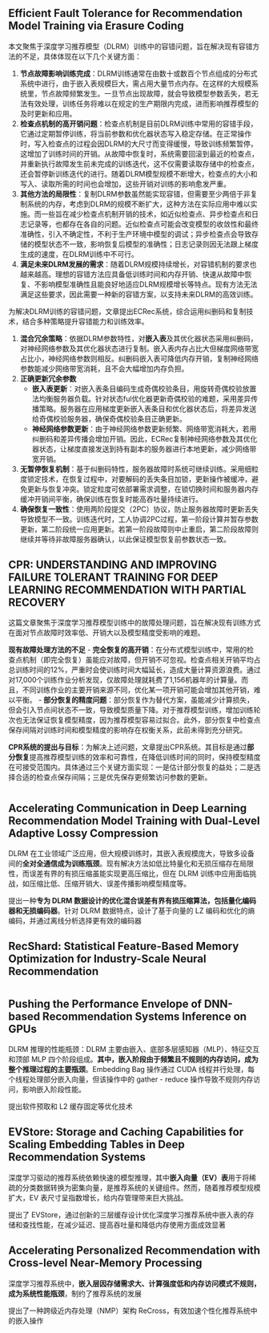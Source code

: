 #

## Efficient Fault Tolerance for Recommendation Model Training via Erasure Coding

本文聚焦于深度学习推荐模型（DLRM）训练中的容错问题，旨在解决现有容错方法的不足，具体体现在以下几个关键方面：

1. **节点故障影响训练完成**：DLRM训练通常在由数十或数百个节点组成的分布式系统中进行，由于嵌入表规模巨大，需占用大量节点内存。在这样的大规模系统里，节点故障频繁发生。一旦节点出现故障，就会导致模型参数丢失，若无法有效处理，训练任务将难以在规定的生产期限内完成，进而影响推荐模型的及时更新和应用。
2. **检查点机制的高开销问题**：检查点机制是目前DLRM训练中常用的容错手段，它通过定期暂停训练，将当前参数和优化器状态写入稳定存储。在正常操作时，写入检查点的过程会因DLRM的大尺寸而变得缓慢，导致训练频繁暂停，这增加了训练时间的开销。从故障中恢复时，系统需要回滚到最近的检查点，并重新执行故障发生前未完成的训练迭代，这不仅需要读取存储中的检查点，还会暂停新训练迭代的进行。随着DLRM模型规模不断增大，检查点的大小和写入、读取所需的时间也会增加，这些开销对训练的影响愈发严重。
3. **其他方法的局限性**：复制DLRM参数虽然能实现容错，但需要至少两倍于非复制系统的内存，考虑到DLRM的规模不断扩大，这种方法在实际应用中难以实施。而一些旨在减少检查点机制开销的技术，如近似检查点、异步检查点和日志记录等，也都存在各自的问题。近似检查点可能会改变模型的收敛性和最终准确性，引入不确定性，不利于生产环境中模型的调试；异步检查点会导致存储的模型状态不一致，影响恢复后模型的准确性；日志记录则因无法跟上梯度生成的速度，在DLRM训练中不可行。
4. **满足未来DLRM发展的需求**：随着DLRM规模持续增长，对容错机制的要求也越来越高。理想的容错方法应具备低训练时间和内存开销、快速从故障中恢复、不影响模型准确性且能良好地适应DLRM规模增长等特点。现有方法无法满足这些要求，因此需要一种新的容错方案，以支持未来DLRM的高效训练。 

为解决DLRM训练的容错问题，文章提出ECRec系统，综合运用纠删码和复制技术，结合多种策略提升容错能力和训练效率。

1. **混合冗余策略**：依据DLRM参数特性，对**嵌入表**及其优化器状态采用纠删码，对神经网络参数及其优化器状态进行复制。嵌入表内存占比大但梯度网络带宽占比小，神经网络参数则相反。纠删码嵌入表可降低内存开销，复制神经网络参数能减少网络带宽消耗，且不会大幅增加内存负担。
2. **正确更新冗余参数**
    - **嵌入表更新**：对嵌入表条目编码生成奇偶校验条目，用旋转奇偶校验放置法均衡服务器负载。针对状态ful优化器更新奇偶校验的难题，采用差异传播策略。服务器在应用梯度更新嵌入表条目和优化器状态后，将差异发送给奇偶校验服务器，确保奇偶校验条目正确更新。
    - **神经网络参数更新**：由于神经网络参数更新频繁、网络带宽消耗大，若用纠删码和差异传播会增加开销。因此，ECRec复制神经网络参数及其优化器状态，让梯度直接发送到持有副本的服务器进行本地更新，减少网络带宽开销。
3. **无暂停恢复机制**：基于纠删码特性，服务器故障时系统可继续训练。采用细粒度锁定技术，在恢复过程中，对要解码的丢失条目加锁，更新操作被缓冲，避免更新与恢复冲突。锁定粒度可依部署需求调整，在锁切换时间和服务器内存缓冲开销间平衡，确保训练在恢复时能高吞吐量持续进行。
4. **确保恢复一致性**：使用两阶段提交（2PC）协议，防止服务器故障时更新丢失导致模型不一致。训练迭代时，工人协调2PC过程，第一阶段计算并暂存参数更新，第二阶段统一应用更新。若第一阶段故障则中止重启，第二阶段故障则继续并等待非故障服务器确认，以此保证模型恢复前参数状态一致。

## CPR: UNDERSTANDING AND IMPROVING FAILURE TOLERANT TRAINING FOR DEEP LEARNING RECOMMENDATION WITH PARTIAL RECOVERY

这篇文章聚焦于深度学习推荐模型训练中的故障处理问题，旨在解决现有训练方式在面对节点故障时效率低、开销大以及模型精度受影响的难题。

**现有故障处理方法的不足**
    - **完全恢复的高开销**：在分布式模型训练中，常用的检查点机制（即完全恢复）虽能应对故障，但开销不可忽视。检查点相关开销平均占总训练时间的12%，严重时会使训练时间大幅延长，造成大量计算资源浪费。通过对17,000个训练作业分析发现，仅故障处理就耗费了1,156机器年的计算量。而且，不同训练作业的主要开销来源不同，优化某一项开销可能会增加其他开销，难以平衡。
    - **部分恢复的精度问题**：部分恢复作为替代方案，虽能减少计算损失，但会引入节点间状态不一致，导致模型质量下降。对于推荐模型训练，增加训练轮次也无法保证恢复模型精度，因为推荐模型容易过拟合。此外，部分恢复中检查点保存间隔对训练时间和模型精度的影响存在权衡关系，此前未得到充分研究。

**CPR系统的提出与目标**：为解决上述问题，文章提出CPR系统。其目标是通过**部分恢复**提高推荐模型训练的效率和可靠性，在降低训练时间的同时，保持模型精度在可接受范围内。具体通过三个关键方面实现：一是估计部分恢复的益处；二是选择合适的检查点保存间隔；三是优先保存更频繁访问参数的更新。

#

## Accelerating Communication in Deep Learning Recommendation Model Training with Dual-Level Adaptive Lossy Compression

DLRM 在工业领域广泛应用，但大规模训练时，其嵌入表规模庞大，导致多设备间的**全对全通信成为训练瓶颈**。现有解决方法如低比特量化和无损压缩存在局限性，而误差有界的有损压缩虽能实现更高压缩比，但在 DLRM 训练中应用面临挑战，如压缩比低、压缩开销大、误差传播影响模型精度等。

提出一种**专为 DLRM 数据设计的优化混合误差有界有损压缩算法，包括量化编码器和无损编码器**。针对 DLRM 数据特点，设计了基于向量的 LZ 编码和优化的熵编码，并通过离线分析选择更有效的编码器

## RecShard: Statistical Feature-Based Memory Optimization for Industry-Scale Neural Recommendation

#

## Pushing the Performance Envelope of DNN-based Recommendation Systems Inference on GPUs

DLRM 推理的性能瓶颈：DLRM 主要由嵌入、底部多层感知器（MLP）、特征交互和顶部 MLP 四个阶段组成。**其中，嵌入阶段由于频繁且不规则的内存访问，成为整个推理过程的主要瓶颈**。Embedding Bag 操作通过 CUDA 线程并行处理，每个线程处理部分嵌入向量，但该操作中的 gather - reduce 操作导致不规则内存访问，影响嵌入阶段性能。

提出软件预取和 L2 缓存固定等优化技术

## EVStore: Storage and Caching Capabilities for Scaling Embedding Tables in Deep Recommendation Systems

深度学习驱动的推荐系统依赖快速的模型推理，其中**嵌入向量（EV）表**用于将稀疏的分类数据转换为密集向量，是推荐系统的关键组件。然而，随着推荐模型规模扩大，EV 表尺寸呈指数增长，给内存管理带来巨大挑战。

提出了 EVStore，通过创新的三层缓存设计优化深度学习推荐系统中嵌入表的存储和查找性能，在减少延迟、提高吞吐量和降低内存使用方面成效显著

## Accelerating Personalized Recommendation with Cross-level Near-Memory Processing

深度学习推荐系统中，**嵌入层因存储需求大、计算强度低和内存访问模式不规则，成为系统性能瓶颈**，制约了推荐系统的发展

提出了一种跨级近内存处理（NMP）架构 ReCross，有效加速个性化推荐系统中的嵌入操作









